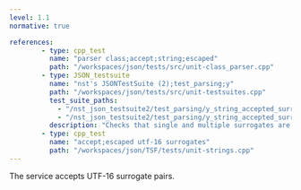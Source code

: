 ```yaml
---
level: 1.1
normative: true

references:
        - type: cpp_test
          name: "parser class;accept;string;escaped"
          path: "/workspaces/json/tests/src/unit-class_parser.cpp"
        - type: JSON_testsuite
          name: "nst's JSONTestSuite (2);test_parsing;y"
          path: "/workspaces/json/tests/src/unit-testsuites.cpp"
          test_suite_paths:
            - "/nst_json_testsuite2/test_parsing/y_string_accepted_surrogate_pair.json"
            - "/nst_json_testsuite2/test_parsing/y_string_accepted_surrogate_pairs.json"
          description: "Checks that single and multiple surrogates are accepted."
        - type: cpp_test
          name: "accept;escaped utf-16 surrogates"
          path: "/workspaces/json/TSF/tests/unit-strings.cpp"
---
```


The service accepts UTF-16 surrogate pairs.